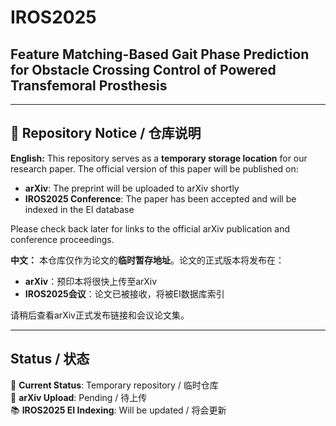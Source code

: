 # IROS2025

## Feature Matching-Based Gait Phase Prediction for Obstacle Crossing Control of Powered Transfemoral Prosthesis

---

## 📢 Repository Notice / 仓库说明

**English:**
This repository serves as a **temporary storage location** for our research paper. The official version of this paper will be published on:
- **arXiv**: The preprint will be uploaded to arXiv shortly
- **IROS2025 Conference**: The paper has been accepted and will be indexed in the EI database

Please check back later for links to the official arXiv publication and conference proceedings.

**中文：**
本仓库仅作为论文的**临时暂存地址**。论文的正式版本将发布在：
- **arXiv**：预印本将很快上传至arXiv
- **IROS2025会议**：论文已被接收，将被EI数据库索引

请稍后查看arXiv正式发布链接和会议论文集。

---

## Status / 状态

🔄 **Current Status**: Temporary repository / 临时仓库  
📝 **arXiv Upload**: Pending / 待上传  
📚 **IROS2025 EI Indexing**: Will be updated / 将会更新
